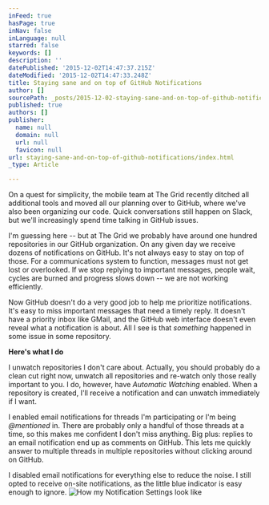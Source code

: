 ```yaml
---
inFeed: true
hasPage: true
inNav: false
inLanguage: null
starred: false
keywords: []
description: ''
datePublished: '2015-12-02T14:47:37.215Z'
dateModified: '2015-12-02T14:47:33.248Z'
title: Staying sane and on top of GitHub Notifications
author: []
sourcePath: _posts/2015-12-02-staying-sane-and-on-top-of-github-notifications.md
published: true
authors: []
publisher:
  name: null
  domain: null
  url: null
  favicon: null
url: staying-sane-and-on-top-of-github-notifications/index.html
_type: Article

---
```

On a quest for simplicity, the mobile team at The Grid recently ditched all additional tools and moved all our planning over to GitHub, where we've also been organizing our code. Quick conversations still happen on Slack, but we'll increasingly spend time talking in GitHub issues. 

I'm guessing here -- but at The Grid we probably have around one hundred repositories in our GitHub organization. On any given day we receive dozens of notifications on GitHub. It's not always easy to stay on top of those. For a communications system to function, messages must not get lost or overlooked. If we stop replying to important messages, people wait, cycles are burned and progress slows down -- we are not working efficiently.

Now GitHub doesn't do a very good job to help me prioritize notifications. It's easy to miss important messages that need a timely reply. It doesn't have a priority inbox like GMail, and the GitHub web interface doesn't even reveal what a notification is about. All I see is that _something_ happened in some issue in some repository. 

**Here's what I do**

I unwatch repositories I don't care about. Actually, you should probably do a clean cut right now, unwatch all repositories and re-watch only those really important to you. I do, however, have _Automatic Watching_ enabled. When a repository is created, I'll receive a notification and can unwatch immediately if I want.

I enabled email notifications for threads I'm participating or I'm being _@mentioned_ in. There are probably only a handful of those threads at a time, so this makes me confident I don't miss anything. Big plus: replies to an email notification end up as comments on GitHub. This lets me quickly answer to multiple threads in multiple repositories without clicking around on GitHub.

I disabled email notifications for everything else to reduce the noise. I still opted to receive on-site notifications, as the little blue indicator is easy enough to ignore.
![How my Notification Settings look like](https://the-grid-user-content.s3-us-west-2.amazonaws.com/c282a567-62b7-40e6-9e4a-fb971ecdb048.png)